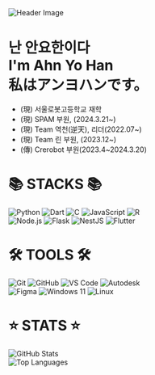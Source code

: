 <!DOCTYPE html>
<html lang="en">
<head>
    <meta charset="UTF-8">
    <meta http-equiv="X-UA-Compatible="IE=edge">
    <meta name="viewport" content="width=device-width, initial-scale=1.0">
    <title>Ahn Yo Han's GitHub Profile</title>
   
</head>
<body>
    <div class="container">
        <img class="header-img" src="https://capsule-render.vercel.app/api?type=waving&text=나는%20안요한이다&&color=timeGradient&&animation=twinkling&height=200&fontSize=60" alt="Header Image"/>
        <h1>난 안요한이다<br>I'm Ahn Yo Han<br>私はアンヨハンです。</h1>
        <ul>
            <li>(現) 서울로봇고등학교 재학</li>
            <li>(現) SPAM 부원, (2024.3.21~)</li>
            <li>(現) Team 역천(逆天), 리더(2022.07~)</li>
            <li>(現) Team 린 부원, (2023.12~)</li>
            <li>(傳) Crerobot 부원(2023.4~2024.3.20)</li>
        </ul>
        <div class="badge-container">
            <h1>📚 STACKS 📚</h1>
            <img src="https://skillicons.dev/icons?i=python" alt="Python">
            <img src="https://skillicons.dev/icons?i=dart" alt="Dart">
            <img src="https://skillicons.dev/icons?i=c" alt="C">
            <img src="https://skillicons.dev/icons?i=js" alt="JavaScript">
            <img src="https://skillicons.dev/icons?i=r" alt="R">
            <br>
            <img src="https://skillicons.dev/icons?i=nodejs" alt="Node.js">
            <img src="https://skillicons.dev/icons?i=flask" alt="Flask">
            <img src="https://skillicons.dev/icons?i=nestjs" alt="NestJS">
            <img src="https://skillicons.dev/icons?i=flutter" alt="Flutter">
        </div>
        <div class="badge-container">
            <h1>🛠 TOOLS 🛠</h1>
            <img src="https://skillicons.dev/icons?i=git" alt="Git">
            <img src="https://skillicons.dev/icons?i=github" alt="GitHub">
            <img src="https://skillicons.dev/icons?i=vscode" alt="VS Code">
            <img src="https://skillicons.dev/icons?i=autodesk" alt="Autodesk">
            <br>
            <img src="https://skillicons.dev/icons?i=figma" alt="Figma">
            <img src="https://skillicons.dev/icons?i=windows" alt="Windows 11">
            <img src="https://skillicons.dev/icons?i=linux" alt="Linux">
        </div>
        <div class="stats">
            <h1>⭐ STATS ⭐</h1>
            <img src="https://github-readme-stats.vercel.app/api?username=uncroos&show_icons=true&theme=radical" alt="GitHub Stats"/>
            <br>
            <img src="https://github-readme-stats.vercel.app/api/top-langs/?username=uncroos&layout=compact&theme=dark" alt="Top Languages"/>
        </div>
        </div>
    </div>
</body>
</html>
